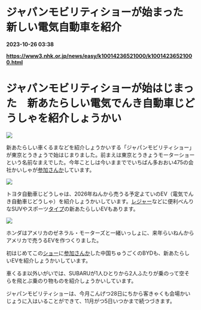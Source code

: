# ジャパンモビリティショーが始まった 新しい電気自動車を紹介

**2023-10-26 03:38**

**https://www3.nhk.or.jp/news/easy/k10014236521000/k10014236521000.html**

ジャパンモビリティショーが始はじまった　新あたらしい電気でんき自動車じどうしゃを紹介しょうかい
===============================================

![](https://www3.nhk.or.jp/news/html/20231025/K10014236521_2310251654_1025170241_01_03.jpg)  

新あたらしい車くるまなどを紹介しょうかいする「ジャパンモビリティショー」が東京とうきょうで始はじまりました。前まえは東京とうきょうモーターショーという名前なまえでした。今年ことしは今いままででいちばん多おおい475の会社かいしゃが[参加さんか](javascript:void(0))しています。

![](https://www3.nhk.or.jp/news/html/20231025/K10014236521_2310251151_1025115310_01_02.jpg)

トヨタ自動車じどうしゃは、2026年ねんから売うる予定よていのEV（電気でんき自動車じどうしゃ）を紹介しょうかいしています。[レジャー](javascript:void(0))などに便利べんりなSUVやスポーツ[タイプ](javascript:void(0))の新あたらしいEVもあります。

![](https://www3.nhk.or.jp/news/html/20231025/K10014236521_2310251139_1025114723_01_04.jpg)

ホンダはアメリカのゼネラル・モーターズと一緒いっしょに、来年らいねんからアメリカで売うるEVを作つくりました。

初はじめてこの[ショー](javascript:void(0))に[参加さんか](javascript:void(0))した中国ちゅうごくのBYDも、新あたらしいEVを紹介しょうかいしています。

車くるま以外いがいでは、SUBARUが1人ひとりから2人ふたりが乗のって空そらを飛とぶ乗のり物ものを紹介しょうかいしています。

ジャパンモビリティショーは、今月こんげつ28日にちから客きゃくも会場かいじょうに入はいることができて、11月がつ5日いつかまで続つづきます。